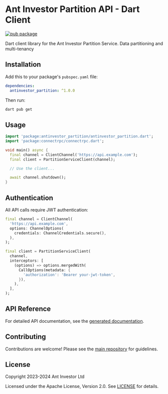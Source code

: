 # Ant Investor Partition API - Dart Client

[![pub package](https://img.shields.io/pub/v/antinvestor_partition.svg)](https://pub.dev/packages/antinvestor_partition)

Dart client library for the Ant Investor Partition Service. Data partitioning and multi-tenancy

## Installation

Add this to your package's `pubspec.yaml` file:

```yaml
dependencies:
  antinvestor_partition: ^1.0.0
```

Then run:

```bash
dart pub get
```

## Usage

```dart
import 'package:antinvestor_partition/antinvestor_partition.dart';
import 'package:connectrpc/connectrpc.dart';

void main() async {
  final channel = ClientChannel('https://api.example.com');
  final client = PartitionServiceClient(channel);

  // Use the client...

  await channel.shutdown();
}
```

## Authentication

All API calls require JWT authentication:

```dart
final channel = ClientChannel(
  'https://api.example.com',
  options: ChannelOptions(
    credentials: ChannelCredentials.secure(),
  ),
);

final client = PartitionServiceClient(
  channel,
  interceptors: [
    (options) => options.mergedWith(
      CallOptions(metadata: {
        'authorization': 'Bearer your-jwt-token',
      }),
    ),
  ],
);
```

## API Reference

For detailed API documentation, see the [generated documentation](https://pub.dev/documentation/antinvestor_partition/latest/).

## Contributing

Contributions are welcome! Please see the [main repository](https://github.com/antinvestor/apis) for guidelines.

## License

Copyright 2023-2024 Ant Investor Ltd

Licensed under the Apache License, Version 2.0. See [LICENSE](https://github.com/antinvestor/apis/blob/master/LICENSE) for details.
